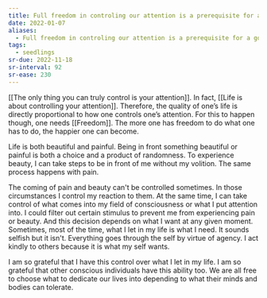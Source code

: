 ```yaml
---
title: Full freedom in controling our attention is a prerequisite for a good life
date: 2022-01-07
aliases:
  - Full freedom in controling our attention is a prerequisite for a good life
tags:
  - seedlings
sr-due: 2022-11-18
sr-interval: 92
sr-ease: 230
---
```

[[The only thing you can truly control is your attention]]. In fact, [[Life is about controlling your attention]]. Therefore, the quality of one’s life is directly proportional to how one controls one’s attention. For this to happen though, one needs [[Freedom]]. The more one has freedom to do what one has to do, the happier one can become.

Life is both beautiful and painful. Being in front something beautiful or painful is both a choice and a product of randomness. To experience beauty, I can take steps to be in front of me without my volition. The same process happens with pain.

The coming of pain and beauty can't be controlled sometimes. In those circumstances I control my reaction to them. At the same time, I can take control of what comes into my field of consciousness or what I put attention into. I could filter out certain stimulus to prevent me from experiencing pain or beauty. And this decision depends on what I want at any given moment. Sometimes, most of the time, what I let in my life is what I need. It sounds selfish but it isn't. Everything goes through the self by virtue of agency. I act kindly to others because it is what my self wants.

I am so grateful that I have this control over what I let in my life. I am so grateful that other conscious individuals have this ability too. We are all free to choose what to dedicate our lives into depending to what their minds and bodies can tolerate.


